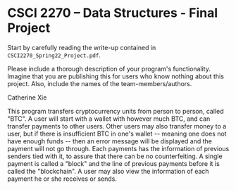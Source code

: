 # CSCI 2270 – Data Structures - Final Project 

Start by carefully reading the write-up contained in `CSCI2270_Spring22_Project.pdf`.

Please include a thorough description of your program's functionality. Imagine that you are publishing this for users who know nothing about this project. Also, include the names of the team-members/authors.

Catherine Xie

This program transfers cryptocurrency units from person to person, called "BTC". A user will 
start with a wallet with however much BTC, and can transfer payments to other users. Other
users may also transfer money to a user, but if there is insufficient BTC in one's wallet --
meaning one does not have enough funds -- then an error message will be displayed and the 
payment will not go through. 
Each payments has the information of previous senders tied with it, to assure that there can be no counterfeiting. A single payment is called a "block" and the line of previous payments before it is called the "blockchain". A user may also view the information of each payment he or she receives or sends.
